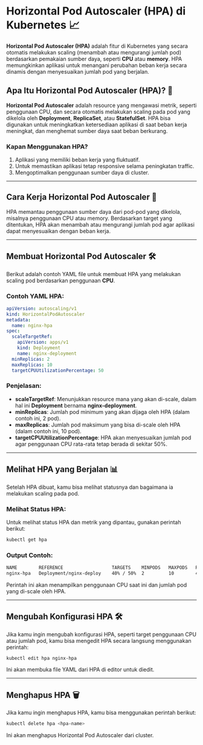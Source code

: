 
# Horizontal Pod Autoscaler (HPA) di Kubernetes 📈

**Horizontal Pod Autoscaler (HPA)** adalah fitur di Kubernetes yang secara otomatis melakukan scaling (menambah atau mengurangi jumlah pod) berdasarkan pemakaian sumber daya, seperti **CPU** atau **memory**. HPA memungkinkan aplikasi untuk menangani perubahan beban kerja secara dinamis dengan menyesuaikan jumlah pod yang berjalan.

## Apa Itu Horizontal Pod Autoscaler (HPA)? 🤔

**Horizontal Pod Autoscaler** adalah resource yang mengawasi metrik, seperti penggunaan CPU, dan secara otomatis melakukan scaling pada pod yang dikelola oleh **Deployment**, **ReplicaSet**, atau **StatefulSet**. HPA bisa digunakan untuk meningkatkan ketersediaan aplikasi di saat beban kerja meningkat, dan menghemat sumber daya saat beban berkurang.

### Kapan Menggunakan HPA?
1. Aplikasi yang memiliki beban kerja yang fluktuatif.
2. Untuk memastikan aplikasi tetap responsive selama peningkatan traffic.
3. Mengoptimalkan penggunaan sumber daya di cluster.

---

## Cara Kerja Horizontal Pod Autoscaler 🔄

HPA memantau penggunaan sumber daya dari pod-pod yang dikelola, misalnya penggunaan CPU atau memory. Berdasarkan target yang ditentukan, HPA akan menambah atau mengurangi jumlah pod agar aplikasi dapat menyesuaikan dengan beban kerja.

---

## Membuat Horizontal Pod Autoscaler 🛠️

Berikut adalah contoh YAML file untuk membuat HPA yang melakukan scaling pod berdasarkan penggunaan **CPU**.

### Contoh YAML HPA:
```yaml
apiVersion: autoscaling/v1
kind: HorizontalPodAutoscaler
metadata:
  name: nginx-hpa
spec:
  scaleTargetRef:
    apiVersion: apps/v1
    kind: Deployment
    name: nginx-deployment
  minReplicas: 2
  maxReplicas: 10
  targetCPUUtilizationPercentage: 50
```

### Penjelasan:
- **scaleTargetRef**: Menunjukkan resource mana yang akan di-scale, dalam hal ini **Deployment** bernama **nginx-deployment**.
- **minReplicas**: Jumlah pod minimum yang akan dijaga oleh HPA (dalam contoh ini, 2 pod).
- **maxReplicas**: Jumlah pod maksimum yang bisa di-scale oleh HPA (dalam contoh ini, 10 pod).
- **targetCPUUtilizationPercentage**: HPA akan menyesuaikan jumlah pod agar penggunaan CPU rata-rata tetap berada di sekitar 50%.

---

## Melihat HPA yang Berjalan 📊

Setelah HPA dibuat, kamu bisa melihat statusnya dan bagaimana ia melakukan scaling pada pod.

### Melihat Status HPA:
Untuk melihat status HPA dan metrik yang dipantau, gunakan perintah berikut:

```bash
kubectl get hpa
```

### Output Contoh:
```bash
NAME        REFERENCE                  TARGETS    MINPODS   MAXPODS   REPLICAS   AGE
nginx-hpa   Deployment/nginx-deploy    40% / 50%  2         10        4          1h
```

Perintah ini akan menampilkan penggunaan CPU saat ini dan jumlah pod yang di-scale oleh HPA.

---

## Mengubah Konfigurasi HPA 🛠️

Jika kamu ingin mengubah konfigurasi HPA, seperti target penggunaan CPU atau jumlah pod, kamu bisa mengedit HPA secara langsung menggunakan perintah:

```bash
kubectl edit hpa nginx-hpa
```

Ini akan membuka file YAML dari HPA di editor untuk diedit.

---

## Menghapus HPA 🗑️

Jika kamu ingin menghapus HPA, kamu bisa menggunakan perintah berikut:

```bash
kubectl delete hpa <hpa-name>
```

Ini akan menghapus Horizontal Pod Autoscaler dari cluster.
